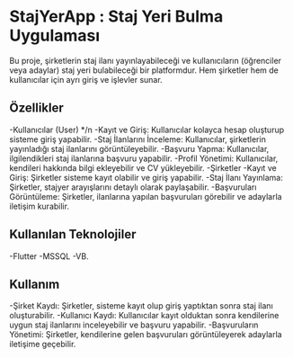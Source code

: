 

# StajYerApp : Staj Yeri Bulma Uygulaması

Bu proje, şirketlerin staj ilanı yayınlayabileceği ve kullanıcıların (öğrenciler veya adaylar) staj yeri bulabileceği bir platformdur. Hem şirketler hem de kullanıcılar için ayrı giriş ve işlevler sunar.


## Özellikler

-Kullanıcılar (User) */n
-Kayıt ve Giriş: Kullanıcılar kolayca hesap oluşturup sisteme giriş yapabilir.
-Staj İlanlarını İnceleme: Kullanıcılar, şirketlerin yayınladığı staj ilanlarını görüntüleyebilir.
-Başvuru Yapma: Kullanıcılar, ilgilendikleri staj ilanlarına başvuru yapabilir.
-Profil Yönetimi: Kullanıcılar, kendileri hakkında bilgi ekleyebilir ve CV yükleyebilir.
-Şirketler
-Kayıt ve Giriş: Şirketler sisteme kayıt olabilir ve giriş yapabilir.
-Staj İlanı Yayınlama: Şirketler, stajyer arayışlarını detaylı olarak paylaşabilir.
-Başvuruları Görüntüleme: Şirketler, ilanlarına yapılan başvuruları görebilir ve adaylarla iletişim kurabilir.


## Kullanılan Teknolojiler

-Flutter
-MSSQL
-VB. 


## Kullanım

-Şirket Kaydı: Şirketler, sisteme kayıt olup giriş yaptıktan sonra staj ilanı oluşturabilir.
-Kullanıcı Kaydı: Kullanıcılar kayıt olduktan sonra kendilerine uygun staj ilanlarını inceleyebilir ve başvuru yapabilir.
-Başvuruların Yönetimi: Şirketler, kendilerine gelen başvuruları görüntüleyerek adaylarla iletişime geçebilir.

 




